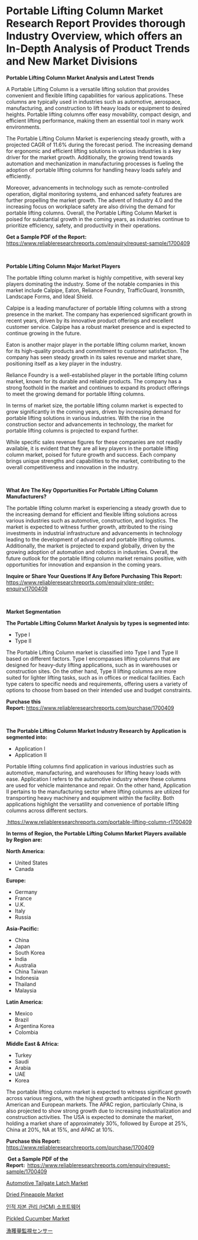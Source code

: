 <p><h1>Portable Lifting Column Market Research Report Provides thorough Industry Overview, which offers an In-Depth Analysis of Product Trends and New Market Divisions</h1></p><p><strong>Portable Lifting Column Market Analysis and Latest Trends</strong></p>
<p><p>A Portable Lifting Column is a versatile lifting solution that provides convenient and flexible lifting capabilities for various applications. These columns are typically used in industries such as automotive, aerospace, manufacturing, and construction to lift heavy loads or equipment to desired heights. Portable lifting columns offer easy movability, compact design, and efficient lifting performance, making them an essential tool in many work environments.</p><p>The Portable Lifting Column Market is experiencing steady growth, with a projected CAGR of 11.6% during the forecast period. The increasing demand for ergonomic and efficient lifting solutions in various industries is a key driver for the market growth. Additionally, the growing trend towards automation and mechanization in manufacturing processes is fueling the adoption of portable lifting columns for handling heavy loads safely and efficiently.</p><p>Moreover, advancements in technology such as remote-controlled operation, digital monitoring systems, and enhanced safety features are further propelling the market growth. The advent of Industry 4.0 and the increasing focus on workplace safety are also driving the demand for portable lifting columns. Overall, the Portable Lifting Column Market is poised for substantial growth in the coming years, as industries continue to prioritize efficiency, safety, and productivity in their operations.</p></p>
<p><strong>Get a Sample PDF of the Report:&nbsp;</strong> <a href="https://www.reliableresearchreports.com/enquiry/request-sample/1700409">https://www.reliableresearchreports.com/enquiry/request-sample/1700409</a></p>
<p>&nbsp;</p>
<p><strong>Portable Lifting Column Major Market Players</strong></p>
<p><p>The portable lifting column market is highly competitive, with several key players dominating the industry. Some of the notable companies in this market include Calpipe, Eaton, Reliance Foundry, TrafficGuard, Ironsmith, Landscape Forms, and Ideal Shield.</p><p>Calpipe is a leading manufacturer of portable lifting columns with a strong presence in the market. The company has experienced significant growth in recent years, driven by its innovative product offerings and excellent customer service. Calpipe has a robust market presence and is expected to continue growing in the future.</p><p>Eaton is another major player in the portable lifting column market, known for its high-quality products and commitment to customer satisfaction. The company has seen steady growth in its sales revenue and market share, positioning itself as a key player in the industry.</p><p>Reliance Foundry is a well-established player in the portable lifting column market, known for its durable and reliable products. The company has a strong foothold in the market and continues to expand its product offerings to meet the growing demand for portable lifting columns.</p><p>In terms of market size, the portable lifting column market is expected to grow significantly in the coming years, driven by increasing demand for portable lifting solutions in various industries. With the rise in the construction sector and advancements in technology, the market for portable lifting columns is projected to expand further.</p><p>While specific sales revenue figures for these companies are not readily available, it is evident that they are all key players in the portable lifting column market, poised for future growth and success. Each company brings unique strengths and capabilities to the market, contributing to the overall competitiveness and innovation in the industry.</p></p>
<p>&nbsp;</p>
<p><strong>What Are The Key Opportunities For Portable Lifting Column Manufacturers?</strong></p>
<p><p>The portable lifting column market is experiencing a steady growth due to the increasing demand for efficient and flexible lifting solutions across various industries such as automotive, construction, and logistics. The market is expected to witness further growth, attributed to the rising investments in industrial infrastructure and advancements in technology leading to the development of advanced and portable lifting columns. Additionally, the market is projected to expand globally, driven by the growing adoption of automation and robotics in industries. Overall, the future outlook for the portable lifting column market remains positive, with opportunities for innovation and expansion in the coming years.</p></p>
<p><strong>Inquire or Share Your Questions If Any Before Purchasing This Report:</strong> <a href="https://www.reliableresearchreports.com/enquiry/pre-order-enquiry/1700409">https://www.reliableresearchreports.com/enquiry/pre-order-enquiry/1700409</a></p>
<p>&nbsp;</p>
<p><strong>Market Segmentation</strong></p>
<p><strong>The Portable Lifting Column Market Analysis by types is segmented into:</strong></p>
<p><ul><li>Type I</li><li>Type II</li></ul></p>
<p><p>The Portable Lifting Column market is classified into Type I and Type II based on different factors. Type I encompasses lifting columns that are designed for heavy-duty lifting applications, such as in warehouses or construction sites. On the other hand, Type II lifting columns are more suited for lighter lifting tasks, such as in offices or medical facilities. Each type caters to specific needs and requirements, offering users a variety of options to choose from based on their intended use and budget constraints.</p></p>
<p><strong>Purchase this Report:&nbsp;</strong><a href="https://www.reliableresearchreports.com/purchase/1700409">https://www.reliableresearchreports.com/purchase/1700409</a></p>
<p>&nbsp;</p>
<p><strong>The Portable Lifting Column Market Industry Research by Application is segmented into:</strong></p>
<p><ul><li>Application I</li><li>Application II</li></ul></p>
<p><p>Portable lifting columns find application in various industries such as automotive, manufacturing, and warehouses for lifting heavy loads with ease. Application I refers to the automotive industry where these columns are used for vehicle maintenance and repair. On the other hand, Application II pertains to the manufacturing sector where lifting columns are utilized for transporting heavy machinery and equipment within the facility. Both applications highlight the versatility and convenience of portable lifting columns across different sectors.</p></p>
<p><a href="https://www.reliableresearchreports.com/portable-lifting-column-r1700409">&nbsp;https://www.reliableresearchreports.com/portable-lifting-column-r1700409</a></p>
<p><strong>In terms of Region, the Portable Lifting Column Market Players available by Region are:</strong></p>
<p>
    <p> <strong> North America: </strong>
        <ul>
            <li>United States</li>
            <li>Canada</li>
        </ul>
        </p> 
    <p> <strong> Europe: </strong>
        <ul>
            <li>Germany</li>
            <li>France</li>
            <li>U.K.</li>
            <li>Italy</li>
            <li>Russia</li>
        </ul>
        </p> 
    <p> <strong> Asia-Pacific: </strong>
        <ul>
            <li>China</li>
            <li>Japan</li>
            <li>South Korea</li>
            <li>India</li>
            <li>Australia</li>
            <li>China Taiwan</li>
            <li>Indonesia</li>
            <li>Thailand</li>
            <li>Malaysia</li>
        </ul>
        </p> 
    <p> <strong> Latin America: </strong>
        <ul>
            <li>Mexico</li>
            <li>Brazil</li>
            <li>Argentina Korea</li>
            <li>Colombia</li>
        </ul>
        </p> 
    <p> <strong> Middle East & Africa: </strong>
        <ul>
            <li>Turkey</li>
            <li>Saudi</li>
            <li>Arabia</li>
            <li>UAE</li>
            <li>Korea</li>
        </ul>
    </p>
    </p>
<p><p>The portable lifting column market is expected to witness significant growth across various regions, with the highest growth anticipated in the North American and European markets. The APAC region, particularly China, is also projected to show strong growth due to increasing industrialization and construction activities. The USA is expected to dominate the market, holding a market share of approximately 30%, followed by Europe at 25%, China at 20%, NA at 15%, and APAC at 10%.</p></p>
<p><strong>Purchase this Report: </strong><a href="https://www.reliableresearchreports.com/purchase/1700409">https://www.reliableresearchreports.com/purchase/1700409</a></p>
<p>&nbsp;<strong>Get a Sample PDF of the Report:&nbsp;&nbsp;</strong><a href="https://www.reliableresearchreports.com/enquiry/request-sample/1700409">https://www.reliableresearchreports.com/enquiry/request-sample/1700409</a></p>
<p><strong></strong></p>
<p><p><a href="https://github.com/khayangel/Market-Research-Report-List-3/blob/main/automotive-tailgate-latch-market.md">Automotive Tailgate Latch Market</a></p><p><a href="https://issuu.com/reportprime-2/docs/dried-pineapple-market-size-2030.pptx">Dried Pineapple Market</a></p><p><a href="https://github.com/lkwggful07722/Market-Research-Report-List-2/blob/main/7313938109265.md">인적 자본 관리 (HCM) 소프트웨어</a></p><p><a href="https://issuu.com/reportprime-2/docs/pickled-cucumber-market-size-2030.pptx">Pickled Cucumber Market</a></p><p><a href="https://github.com/JessKilback/Market-Research-Report-List-1/blob/main/9602974123140.md">漁獲量監視センサー</a></p></p>